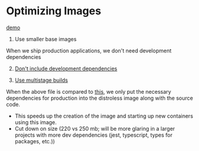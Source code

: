 # Optimizing Images

[demo](../projects/optimizing_images/)

1. Use smaller base images 

When we ship production applications, we don't need development dependencies

2. [Don't include development dependencies](../projects/optimizing_images/dockerfile.deps)

2. [Use multistage builds](../projects/express_basic/dockerfile.optimize)

When the above file is compared to [this](../projects/express_basic/dockerfile.multistage), we only put the necessary dependencies for production into the distroless image along with the source code. 
- This speeds up the creation of the image and starting up new containers using this image.
- Cut down on size (220 vs 250 mb; will be more glaring in a larger projects with more dev dependencies (jest, typescript, types for packages, etc.))

